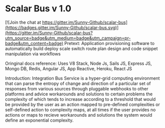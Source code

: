 # Scalar Bus v 1.0

[![Join the chat at https://gitter.im/Sunny-Github/scalar-bus](https://badges.gitter.im/Sunny-Github/scalar-bus.svg)](https://gitter.im/Sunny-Github/scalar-bus?utm_source=badge&utm_medium=badge&utm_campaign=pr-badge&utm_content=badge)
Pretext: Application provisioning software to automatically build deploy scale switch route plan design and code snippet manipulation via workflows

Oringinal docs reference: Uses V8 Stack, Node Js, Sails JS, Express JS, Mongo DB, Redis,  Angular JS, App Reactive, Heroku, React JS

Introduction: Integration Bus Service is a hyper-grid computing environment that can parse the entropy of change and direction of a particular set of responses from various sources through pluggable webhooks to other platforms and advice workarounds and solutions to certain problems the complexity of which tends to increase according to a threshold that would be provided by the user as an action mapped to pre-defined complexities or self-defined action to complexity maps, at all times if the user provides no actions or maps to recieve workarounds and solutions the system would define an exponential complexity.
